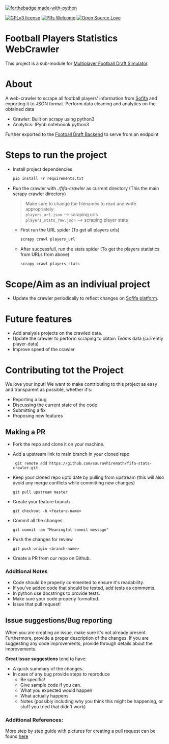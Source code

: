 [![forthebadge made-with-python](http://ForTheBadge.com/images/badges/made-with-python.svg)](https://www.python.org/)

[![GPLv3 license](https://img.shields.io/badge/License-GPLv3-blue.svg)](http://perso.crans.org/besson/LICENSE.html)
[![PRs Welcome](https://img.shields.io/badge/PRs-welcome-brightgreen.svg?style=flat-square)]()
[![Open Source Love](https://badges.frapsoft.com/os/v3/open-source.svg?v=103)](https://github.com/ellerbrock/open-source-badges/)

# Football Players Statistics WebCrawler

This project is a sub-module for [Multiplayer Football Draft Simulator](https://github.com/sauravhiremath/fifa).

# About

A web-crawler to scrape all football players' information from [Sofifa](https://sofifa.com/players) and exporting it to JSON format. Perform data cleaning and analytics on the obtained data

- Crawler: Built on scrapy using python3
- Analytics: IPynb noteboook python3

Further exported to the [Football Draft Backend](https://github.com/sauravhiremath/fifa-api) to serve from an endpoint

# Steps to run the project

- Install project dependencies <br>

  ```python
  pip install -r requirements.txt
  ```

- Run the crawler with _./fifa-crawler_ as current directory (This the main scrapy crawler directory)

  > Make sure to change the filenames to read and write appropriately: <br/> 
  >`players_url.json` --> scraping urls <br/> `players_stats_raw.json` --> scraping player stats

  - First run the URL spider (To get all players urls)
    ```python
    scrapy crawl players_url
    ```
  - After successfull, run the stats spider (To get the players statistics from URLs from above)
    ```python
    scrapy crawl players_stats
    ```

# Scope/Aim as an indiviual project

- Update the crawler periodically to reflect changes on [Sofifa platform](https://sofifa.com/players).

# Future features

- Add analysis projects on the crawled data.
- Update the crawler to perform scraping to obtain _Teams_ data (currently player-data)
- Improve speed of the crawler

# Contributing tot the Project

We love your input! We want to make contributing to this project as easy and transparent as possible, whether it's:

- Reporting a bug
- Discussing the current state of the code
- Submitting a fix
- Proposing new features

## Making a PR

- Fork the repo and clone it on your machine.
- Add a upstream link to main branch in your cloned repo

  ```
   git remote add https://github.com/sauravhiremath/fifa-stats-crawler.git

  ```

- Keep your cloned repo upto date by pulling from upstream (this will also avoid any merge conflicts while committing new changes)

  ```
  git pull upstream master
  ```

- Create your feature branch
  ```
  git checkout -b <feature-name>
  ```
- Commit all the changes
  ```
  git commit -am "Meaningful commit message"
  ```
- Push the changes for review
  ```
  git push origin <branch-name>
  ```
- Create a PR from our repo on Github.

### Additional Notes

- Code should be properly commented to ensure it's readability.
- If you've added code that should be tested, add tests as comments.
- In python use docstrings to provide tests.
- Make sure your code properly formatted.
- Issue that pull request!

## Issue suggestions/Bug reporting

When you are creating an issue, make sure it's not already present. Furthermore, provide a proper description of the changes. If you are suggesting any code improvements, provide through details about the improvements.

**Great Issue suggestions** tend to have:

- A quick summary of the changes.
- In case of any bug provide steps to reproduce
  - Be specific!
  - Give sample code if you can.
  - What you expected would happen
  - What actually happens
  - Notes (possibly including why you think this might be happening, or stuff you tried that didn't work)

### Additional References:

More step by step guide with pictures for creating a pull request can be found [here](https://opensource.com/article/19/7/create-pull-request-github)
